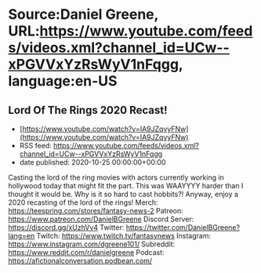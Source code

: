 # Source:Daniel Greene, URL:https://www.youtube.com/feeds/videos.xml?channel_id=UCw--xPGVVxYzRsWyV1nFqgg, language:en-US

## Lord Of The Rings 2020 Recast!
 - [https://www.youtube.com/watch?v=IA9JZqvyFNw](https://www.youtube.com/watch?v=IA9JZqvyFNw)
 - RSS feed: https://www.youtube.com/feeds/videos.xml?channel_id=UCw--xPGVVxYzRsWyV1nFqgg
 - date published: 2020-10-25 00:00:00+00:00

Casting the lord of the ring movies with actors currently working in hollywood today that might fit the part. This was WAAYYYY harder than I thought it would be. Why is it so hard to cast hobbits?! Anyway, enjoy a 2020 recasting of the lord of the rings! 
Merch: https://teespring.com/stores/fantasy-news-2
Patreon: https://www.patreon.com/DanielBGreene
Discord Server: https://discord.gg/xUzhVv4
Twitter: https://twitter.com/DanielBGreene?lang=en
Twitch: https://www.twitch.tv/fantasynews
Instagram: https://www.instagram.com/dgreene101/
Subreddit: https://www.reddit.com/r/danielgreene
Podcast: https://afictionalconversation.podbean.com/

